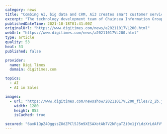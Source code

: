 ```yaml
---
category: news
title: "Combing AI, big data and CRM, Ai3 creates smart customer service solution"
excerpt: "The technology development team of Chainsea Information Group independently established Ai3 in 2018. It combined AI, data analysis, CTI communication, CRM and other technologies to create the QbiAI Cloud,"
publishedDateTime: 2021-10-18T01:41:00Z
originalUrl: "https://www.digitimes.com/news/a20211017VL200.html"
webUrl: "https://www.digitimes.com/news/a20211017VL200.html"
type: article
quality: 53
heat: 53
published: false

provider:
  name: Digi Times
  domain: digitimes.com

topics:
  - AI
  - AI in Sales

images:
  - url: "https://www.digitimes.com/newsshow/20211017VL200_files/2_2b.jpg"
    width: 1280
    height: 853
    isCached: true

secured: "6axK1QpZ4OggssZOdZPCl5J5m9XESAXotAb7V2kFgaTZi0x1jYidzXrLdAfVYNL0kOWrQMDpAHtg2omDPFC3fXMPdRTp7O+g9YeYc4MsHvrvOZDla6g0ZUd4z9asKh/qyBwM+gfcr4rB5FrVJPAbrSlBc3bFZDNNC4h3AsRSJbRq2RTzCTwjlt+aexi77jcpqrXc72cxjgPQNaYiWi3gG/YyVp2GQBhFLJypCXJc+u12zaWMSTpz7mdqXiSVvCbdNo84moITkvBNUzS5sw4VqIlAuA/fKXVCb9EGhg4KudF5mlQtRTzYr4mAkbr3Ig1s3FgLINra9LKqvQVfKQ/1RYyZAqcOTNzdbnto7zgxPlU=;hb9kC3qmNso2viq6riItAg=="
---
```


